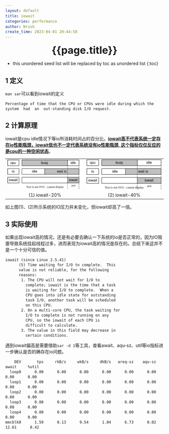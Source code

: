 ```yaml
---
layout: default
title: iowait
categories: performance
author: Nrush
create_time: 2023-04-01 20:44:58
---
```

<center><strong><font size=6>{{page.title}}</font></strong></center>

- this unordered seed list will be replaced by toc as unordered list
{:toc}

## 1 定义

`man sar`可以看到iowait的定义

```
Percentage of time that the CPU or CPUs were idle during which the system  had  an  out‐standing disk I/O request.
```

## 2 计算原理

iowait是cpu idle情况下等io所消耗时间占的百分比。**<u>iowait高不代表系统一定存在io性能瓶颈，iowait低也不一定代表系统没有io性能瓶颈, 这个指标仅仅反应的是cpu的一种空闲状态</u>**。

<center>
<table width="90%">
    <tbody align=center>
        <tr>
            <td><img src="/sources/images/iowait-20.svg" width=350></td>
            <td><img src="/sources/images/iowait-40.svg" width=350></td>
        </tr>
        <tr>
            <td>(1) iowait-20%</td>
            <td>(2) iowait-40%</td>
        </tr>
    </tbody>
</table>
</center>

如上图(1)、(2)所示系统的IO压力并未变化，但iowait却高了一倍。


## 3 实际使用

如果出现iowait高的情况，还是有必要去确认一下系统的io是否正常的，因为IO阻塞导致系统挂起线程过多，进而表现为iowait高的情况是存在的。总结下来这并不是一个十分可信的值。

```
iowait (since Linux 2.5.41)
      (5) Time waiting for I/O to complete.  This
      value is not reliable, for the following
      reasons:
       1. The CPU will not wait for I/O to
         complete; iowait is the time that a task
         is waiting for I/O to complete.  When a
         CPU goes into idle state for outstanding
         task I/O, another task will be scheduled
         on this CPU.
       2. On a multi-core CPU, the task waiting for
         I/O to complete is not running on any
         CPU, so the iowait of each CPU is
         difficult to calculate.
       3. The value in this field may decrease in
         certain conditions.
```
遇到iowait偏高是需要借助`sar -d 1`等工具，查看await、aqu-sz、util等io指标进一步确认是否的确存在io问题。
```
    DEV       tps     rkB/s     wkB/s     dkB/s   areq-sz    aqu-sz     await     %util
  loop0      0.00      0.00      0.00      0.00      0.00      0.00      0.00      0.00
  loop1      0.00      0.00      0.00      0.00      0.00      0.00      0.00      0.00
  loop2      0.00      0.00      0.00      0.00      0.00      0.00      0.00      0.00
  loop3      0.00      0.00      0.00      0.00      0.00      0.00      0.00      0.00
  loop4      0.00      0.00      0.00      0.00      0.00      0.00      0.00      0.00
mmcblk0      1.59      0.13      9.54      1.04      6.73      0.02     12.61      0.42
```